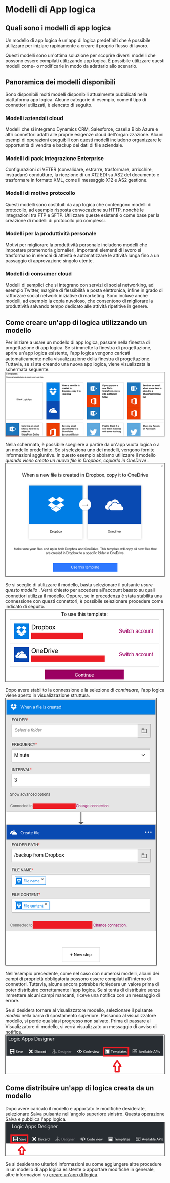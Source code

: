 <properties
 pageTitle="Modelli di App logica | Microsoft Azure"
 description="Informazioni su come usare i modelli di app logica già creati per iniziare"
 authors="kevinlam1"
 manager="dwrede"
 editor=""
 services="app-service\logic"
 documentationCenter=""/>

<tags
    ms.service="app-service-logic"
    ms.workload="integration"
    ms.tgt_pltfrm="na"
    ms.devlang="na"
    ms.topic="article"
    ms.date="08/24/2016"
    ms.author="klam"/>

# <a name="logic-app-templates"></a>Modelli di App logica

## <a name="what-are-logic-app-templates"></a>Quali sono i modelli di app logica

Un modello di app logica è un'app di logica predefiniti che è possibile utilizzare per iniziare rapidamente a creare il proprio flusso di lavoro. 

Questi modelli sono un'ottima soluzione per scoprire diversi modelli che possono essere compilati utilizzando app logica. È possibile utilizzare questi modelli come- o modificarle in modo da adattarlo allo scenario.

## <a name="overview-of-available-templates"></a>Panoramica dei modelli disponibili

Sono disponibili molti modelli disponibili attualmente pubblicati nella piattaforma app logica. Alcune categorie di esempio, come il tipo di connettori utilizzati, è elencato di seguito.

### <a name="enterprise-cloud-templates"></a>Modelli aziendali cloud
Modelli che si integrano Dynamics CRM, Salesforce, casella Blob Azure e altri connettori adatti alle proprie esigenze cloud dell'organizzazione. Alcuni esempi di operazioni eseguibili con questi modelli includono organizzare le opportunità di vendita e backup dei dati di file aziendale.

### <a name="enterprise-integration-pack-templates"></a>Modelli di pack integrazione Enterprise
Configurazioni di VETER (convalidare, estrarre, trasformare, arricchire, instradare) condutture, la ricezione di un X12 EDI su AS2 del documento e trasformare in formato XML, come il messaggio X12 e AS2 gestione.

### <a name="protocol-pattern-templates"></a>Modelli di motivo protocollo
Questi modelli sono costituiti da app logica che contengono modelli di protocollo, ad esempio risposta convocazione su HTTP, nonché le integrazioni tra FTP e SFTP. Utilizzare queste esistenti o come base per la creazione di modelli di protocollo più complessi.  

### <a name="personal-productivity-templates"></a>Modelli per la produttività personale
Motivi per migliorare la produttività personale includono modelli che impostare promemoria giornalieri, importanti elementi di lavoro si trasformano in elenchi di attività e automatizzare le attività lunga fino a un passaggio di approvazione singolo utente.

### <a name="consumer-cloud-templates"></a>Modelli di consumer cloud
Modelli di semplici che si integrano con servizi di social networking, ad esempio Twitter, margine di flessibilità e posta elettronica, infine in grado di rafforzare social network iniziative di marketing. Sono incluse anche modelli, ad esempio la copia nuvoloso, che consentono di migliorare la produttività salvando tempo dedicato alle attività ripetitive in genere. 

## <a name="how-to-create-a-logic-app-using-a-template"></a>Come creare un'app di logica utilizzando un modello 

Per iniziare a usare un modello di app logica, passare nella finestra di progettazione di app logica. Se si immette la finestra di progettazione, aprire un'app logica esistente, l'app logica vengono caricati automaticamente nella visualizzazione della finestra di progettazione. Tuttavia, se si sta creando una nuova app logica, viene visualizzata la schermata seguente.  
 ![](../../includes/media/app-service-logic-templates/template7.png)  

Nella schermata, è possibile scegliere a partire da un'app vuota logica o a un modello predefinito. Se si seleziona uno dei modelli, vengono fornite informazioni aggiuntive. In questo esempio abbiamo utilizzare il modello *quando viene creato un nuovo file in Dropbox, copiarlo in OneDrive* .  
 ![](../../includes/media/app-service-logic-templates/template2.png)  

Se si sceglie di utilizzare il modello, basta selezionare il pulsante *usare questo modello* . Verrà chiesto per accedere all'account basato su quali connettori utilizza il modello. Oppure, se in precedenza è stata stabilita una connessione con questi connettori, è possibile selezionare procedere come indicato di seguito.  
 ![](../../includes/media/app-service-logic-templates/template3.png)  

Dopo avere stabilito la connessione e la selezione di *continuare*, l'app logica viene aperto in visualizzazione struttura.  
 ![](../../includes/media/app-service-logic-templates/template4.png)  

Nell'esempio precedente, come nel caso con numerosi modelli, alcuni dei campi di proprietà obbligatoria possono essere compilati all'interno di connettori. Tuttavia, alcune ancora potrebbe richiedere un valore prima di poter distribuire correttamente l'app logica. Se si tenta di distribuire senza immettere alcuni campi mancanti, riceve una notifica con un messaggio di errore.

Se si desidera tornare al visualizzatore modello, selezionare il pulsante *modelli* nella barra di spostamento superiore. Passando al visualizzatore modello, si perde qualsiasi progresso non salvato. Prima di passare al Visualizzatore di modello, si verrà visualizzato un messaggio di avviso di notifica.  
 ![](../../includes/media/app-service-logic-templates/template5.png)  

## <a name="how-to-deploy-a-logic-app-created-from-a-template"></a>Come distribuire un'app di logica creata da un modello

Dopo avere caricato il modello e apportato le modifiche desiderate, selezionare Salva pulsante nell'angolo superiore sinistro. Questa operazione Salva e pubblica l'app logica.  
 ![](../../includes/media/app-service-logic-templates/template6.png)  

Se si desiderano ulteriori informazioni su come aggiungere altre procedure in un modello di app logica esistente o apportare modifiche in generale, altre informazioni su [creare un'app di logica](app-service-logic-create-a-logic-app.md).